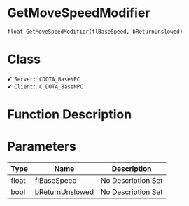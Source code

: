 # GetMoveSpeedModifier
```
float GetMoveSpeedModifier(flBaseSpeed, bReturnUnslowed)
```
# Class
✔ `Server: CDOTA_BaseNPC`  
✔ `Client: C_DOTA_BaseNPC`  

# Function Description

# Parameters
Type|Name|Description
--|--|--
float|flBaseSpeed|No Description Set
bool|bReturnUnslowed|No Description Set
